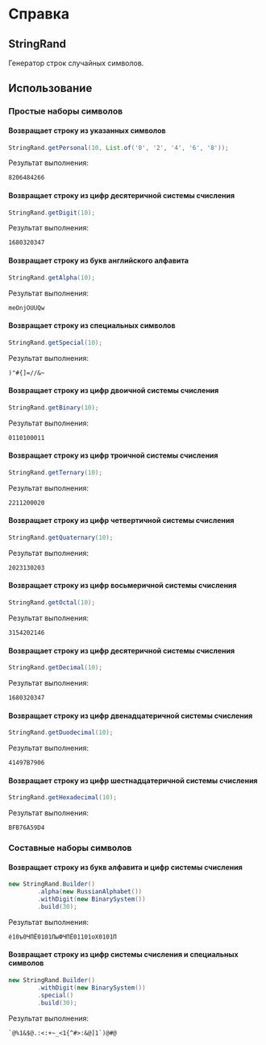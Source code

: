 # Справка
## StringRand
Генератор строк случайных символов.

## Использование
### Простые наборы символов
#### Возвращает строку из указанных символов
```java
StringRand.getPersonal(10, List.of('0', '2', '4', '6', '8'));
```

Результат выполнения:
```
8206484266
```

#### Возвращает строку из цифр десятеричной системы счисления
```java
StringRand.getDigit(10);
```

Результат выполнения:
```
1680320347
```

#### Возвращает строку из букв английского алфавита
```java
StringRand.getAlpha(10);
```

Результат выполнения:
```
meOnjOUUQw
```

#### Возвращает строку из специальных символов
```java
StringRand.getSpecial(10);
```

Результат выполнения:
```
)"#{]=//&~
```

#### Возвращает строку из цифр двоичной системы счисления
```java
StringRand.getBinary(10);
```

Результат выполнения:
```
0110100011
```

#### Возвращает строку из цифр троичной системы счисления
```java
StringRand.getTernary(10);
```

Результат выполнения:
```
2211200020
```

#### Возвращает строку из цифр четвертичной системы счисления
```java
StringRand.getQuaternary(10);
```

Результат выполнения:
```
2023130203
```


#### Возвращает строку из цифр восьмеричной системы счисления
```java
StringRand.getOctal(10);
```

Результат выполнения:
```
3154202146
```

#### Возвращает строку из цифр десятеричной системы счисления
```java
StringRand.getDecimal(10);
```

Результат выполнения:
```
1680320347
```

#### Возвращает строку из цифр двенадцатеричной системы счисления
```java
StringRand.getDuodecimal(10);
```

Результат выполнения:
```
41497B7906
```

#### Возвращает строку из цифр шестнадцатеричной системы счисления
```java
StringRand.getHexadecimal(10);
```

Результат выполнения:
```
BFB76A59D4
```

### Составные наборы символов
#### Возвращает строку из букв алфавита и цифр системы счисления
```java
new StringRand.Builder()
        .alpha(new RussianAlphabet())
        .withDigit(new BinarySystem())
        .build(30);
```

Результат выполнения:
```
ё10ъ0ЧПЁ0101ПыФЧПЁ01101оХ0101П
```

#### Возвращает строку из цифр системы счисления и специальных символов
```java
new StringRand.Builder()
        .withDigit(new BinarySystem())
        .special()
        .build(30);
```

Результат выполнения:
```
`@%1&$@.:<:+~_<1{^#>:&@]1`)@#@
```